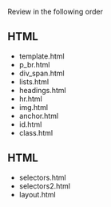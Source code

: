 Review in the following order

## HTML
* template.html
* p_br.html
* div_span.html
* lists.html
* headings.html
* hr.html
* img.html
* anchor.html
* id.html
* class.html

## HTML
* selectors.html
* selectors2.html
* layout.html
